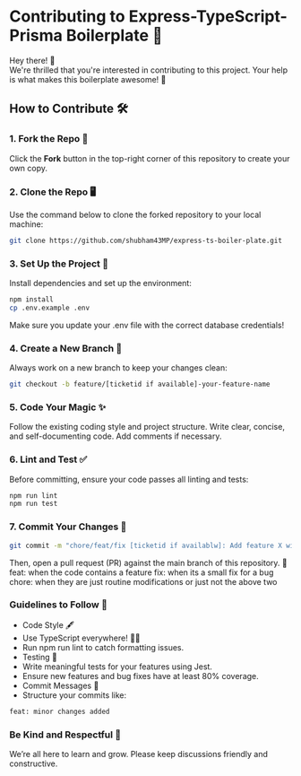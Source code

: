 # Contributing to Express-TypeScript-Prisma Boilerplate 🚀

Hey there! 👋  
We're thrilled that you're interested in contributing to this project. Your help is what makes this boilerplate awesome! 💪

## How to Contribute 🛠️

### 1. Fork the Repo 🍴
Click the **Fork** button in the top-right corner of this repository to create your own copy.

### 2. Clone the Repo 🖥️
Use the command below to clone the forked repository to your local machine:
```bash
git clone https://github.com/shubham43MP/express-ts-boiler-plate.git
```

### 3. Set Up the Project 🚧
Install dependencies and set up the environment:
```bash
npm install
cp .env.example .env
```
Make sure you update your .env file with the correct database credentials!

### 4. Create a New Branch 🌱
Always work on a new branch to keep your changes clean:
```bash
git checkout -b feature/[ticketid if available]-your-feature-name
```

### 5. Code Your Magic ✨
Follow the existing coding style and project structure.
Write clear, concise, and self-documenting code.
Add comments if necessary.

### 6. Lint and Test ✅
Before committing, ensure your code passes all linting and tests:
```bash
npm run lint
npm run test
```

### 7. Commit Your Changes 💾
```bash
git commit -m "chore/feat/fix [ticketid if availablw]: Add feature X with validation and tests"
```
Then, open a pull request (PR) against the main branch of this repository. 🎉
feat: when the code contains a feature
fix: when its a small fix for a bug
chore: when they are just routine modifications or just not the above two


### Guidelines to Follow 📜
- Code Style 🖋️
- Use TypeScript everywhere! 🧙‍♂️
- Run npm run lint to catch formatting issues.
- Testing 🧪
- Write meaningful tests for your features using Jest.
- Ensure new features and bug fixes have at least 80% coverage.
- Commit Messages 📝
- Structure your commits like:
```bash
feat: minor changes added
```

### Be Kind and Respectful 💖
We’re all here to learn and grow. Please keep discussions friendly and constructive.
